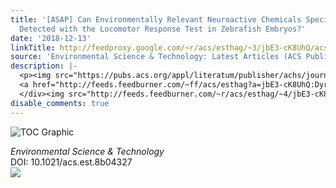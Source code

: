 ```yaml
---
title: '[ASAP] Can Environmentally Relevant Neuroactive Chemicals Specifically Be
  Detected with the Locomotor Response Test in Zebrafish Embryos?'
date: '2018-12-13'
linkTitle: http://feedproxy.google.com/~r/acs/esthag/~3/jbE3-cK8UhQ/acs.est.8b04327
source: 'Environmental Science & Technology: Latest Articles (ACS Publications)'
description: |-
  <p><img src="https://pubs.acs.org/appl/literatum/publisher/achs/journals/content/esthag/0/esthag.ahead-of-print/acs.est.8b04327/20181213/images/medium/es-2018-04327b_0007.gif" alt="TOC Graphic"/></p><div><cite>Environmental Science & Technology</cite></div><div>DOI: 10.1021/acs.est.8b04327</div><div class="feedflare">
  <a href="http://feeds.feedburner.com/~ff/acs/esthag?a=jbE3-cK8UhQ:DyrAzJvbwGM:yIl2AUoC8zA"><img src="http://feeds.feedburner.com/~ff/acs/esthag?d=yIl2AUoC8zA" border="0"></img></a>
  </div><img src="http://feeds.feedburner.com/~r/acs/esthag/~4/jbE3-cK8UhQ" height="1" width="1" ...
disable_comments: true
---
```

<p><img src="https://pubs.acs.org/appl/literatum/publisher/achs/journals/content/esthag/0/esthag.ahead-of-print/acs.est.8b04327/20181213/images/medium/es-2018-04327b_0007.gif" alt="TOC Graphic"/></p><div><cite>Environmental Science & Technology</cite></div><div>DOI: 10.1021/acs.est.8b04327</div><div class="feedflare">
<a href="http://feeds.feedburner.com/~ff/acs/esthag?a=jbE3-cK8UhQ:DyrAzJvbwGM:yIl2AUoC8zA"><img src="http://feeds.feedburner.com/~ff/acs/esthag?d=yIl2AUoC8zA" border="0"></img></a>
</div><img src="http://feeds.feedburner.com/~r/acs/esthag/~4/jbE3-cK8UhQ" height="1" width="1" ...